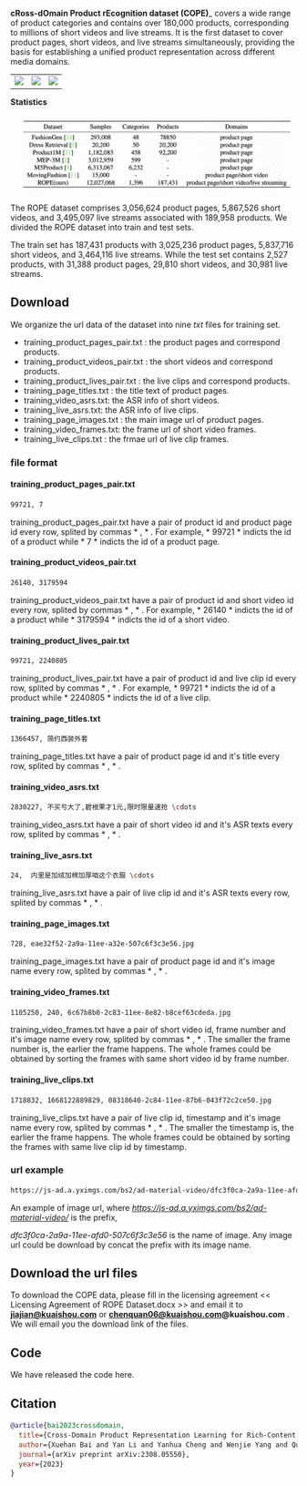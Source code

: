 __cRoss-dOmain Product rEcognition dataset (COPE)___ covers a wide range of product categories and contains over 180,000 products, corresponding to millions of short videos and live streams. It is the first dataset to cover product pages, short videos, and live streams simultaneously, providing the basis for establishing a unified product representation across different media domains.

<table><tr>
<td> <img width="300" src="./_images/product_pages.jpg"/> </td>
<td> <img width="300" src="./_images/short_videos.jpg"/> </td>
<td> <img width="300" src="./_images/live_clips.jpg"/> </td>
</tr></table>

__Statistics__

<p align="center">
  <img width="800" src="./_images/statistics.jpg">
</p>
  
The ROPE dataset comprises 3,056,624 product pages, 5,867,526 short videos, and 3,495,097 live streams associated with 189,958 products. We divided the ROPE dataset into train and test sets. 

The train set has 187,431 products with 3,025,236 product pages, 5,837,716 short videos, and 3,464,116 live streams. While the test set contains 2,527 products, with 31,388 product pages, 29,810 short videos, and 30,981 live streams.


## Download 
We organize the url data of the dataset into nine *txt* files for training set. 
- training_product_pages_pair.txt : the product pages and correspond products.
- training_product_videos_pair.txt : the short videos and correspond products.
- training_product_lives_pair.txt : the live clips and correspond products.
- training_page_titles.txt : the title text of product pages.
- training_video_asrs.txt: the ASR info of short videos.
- training_live_asrs.txt: the ASR info of live clips.
- training_page_images.txt : the main image url of product pages.
- training_video_frames.txt: the frame url of short video frames.
- training_live_clips.txt : the frmae url of live clip frames. 


### file format

#### training_product_pages_pair.txt
```bash
99721, 7
```

training_product_pages_pair.txt have a pair of product id and product page id every row, splited by commas * , * . For example, * 99721 * indicts the id of a product while * 7 * indicts the id of a product page.

#### training_product_videos_pair.txt
```bash
26140, 3179594
```

training_product_videos_pair.txt have a pair of product id and short video id every row, splited by commas * , * . For example, * 26140 * indicts the id of a product while * 3179594 * indicts the id of a short video. 

#### training_product_lives_pair.txt
```bash
99721, 2240805
```

training_product_lives_pair.txt have a pair of product id and live clip id every row, splited by commas * , * . For example, * 99721 * indicts the id of a product while * 2240805 * indicts the id of a live clip. 

#### training_page_titles.txt
```bash
1366457, 简约西装外套
```

training_page_titles.txt have a pair of product page id and it's title every row, splited by commas * , * .

#### training_video_asrs.txt

```bash
2830227, 不买亏大了,碧根果才1元,限时限量速抢 \cdots 
```

training_video_asrs.txt have a pair of short video id and it's ASR texts every row, splited by commas * , * .

#### training_live_asrs.txt

```bash
24,  内里是加绒加棉加厚咱这个衣服 \cdots 
```

training_live_asrs.txt have a pair of live clip id and it's ASR texts every row, splited by commas * , * .

#### training_page_images.txt

```bash
728, eae32f52-2a9a-11ee-a32e-507c6f3c3e56.jpg 
```

training_page_images.txt have a pair of product page id and it's image name every row, splited by commas * , * . 

#### training_video_frames.txt

```bash
1105250, 240, 6c67b8b0-2c83-11ee-8e82-b8cef63cdeda.jpg 
```

training_video_frames.txt have a pair of short video id, frame number and it's image name every row, splited by commas * , * . The smaller the frame number is, the earlier the frame happens. The whole frames could be obtained by sorting the frames with same short video id by frame number.

#### training_live_clips.txt

```bash
1718832, 1668122889829, 08318640-2c84-11ee-87b6-043f72c2ce50.jpg 
```

training_live_clips.txt have a pair of live clip id, timestamp and it's image name every row, splited by commas * , * . The smaller the timestamp is, the earlier the frame happens. The whole frames could be obtained by sorting the frames with same live clip id by timestamp.


### url example
```bash
https://js-ad.a.yximgs.com/bs2/ad-material-video/dfc3f0ca-2a9a-11ee-afd0-507c6f3c3e56.jpg
```
An example of image url, where *https://js-ad.a.yximgs.com/bs2/ad-material-video/* is the prefix, 

*dfc3f0ca-2a9a-11ee-afd0-507c6f3c3e56* is the name of image. Any image url could be download by concat the prefix with its image name. 





## Download the url files
To download the COPE data, please fill in the licensing agreement << Licensing Agreement of ROPE Dataset.docx >> and email it to **jiajian@kuaishou.com**  or  **chenquan06@kuaishou.com@kuaishou.com** . We will email you the download link of the files.


## Code
We have released the code here. 

 
## Citation

```bibtex
@article{bai2023crossdomain,
  title={Cross-Domain Product Representation Learning for Rich-Content E-Commerce},
  author={Xuehan Bai and Yan Li and Yanhua Cheng and Wenjie Yang and Quan Chen and Han Li},
  journal={arXiv preprint arXiv:2308.05550},
  year={2023}
}
```
